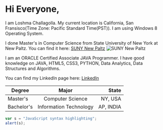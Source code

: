 # Hi Everyone,

I am Loshma Challagolla. My current location is California, San Fransisco(Time Zone: Pacific Standard Time(PST)). I am using Windows 8 Operating System.

I done Master's in Computer Science from State University of New York at New Paltz.
You can find it here: [SUNY New Paltz](https://www.newpaltz.edu/)
![](http://www.newpaltz.edu/media/stock-images/slides/newpaltz-main.jpg "SUNY New Paltz")

I am an ORACLE Certified Associate JAVA Programmer. I have good knowledge on JAVA, HTML5, CSS3, PYTHON, Data Analytics, Data Structures and Algorithms.

You can find my LinkedIn page here:
[LinkedIn](https://www.linkedin.com/in/loshma-challagolla-b01925107/)

| Degree        | Major         | State |
| ------------- |:-------------:| -----:|
| Master's      | Computer Science | NY, USA |
| Bachelor's      | Information Technology      |   AP, INDIA |

```javascript
var s = "JavaScript syntax highlighting";
alert(s);
```
